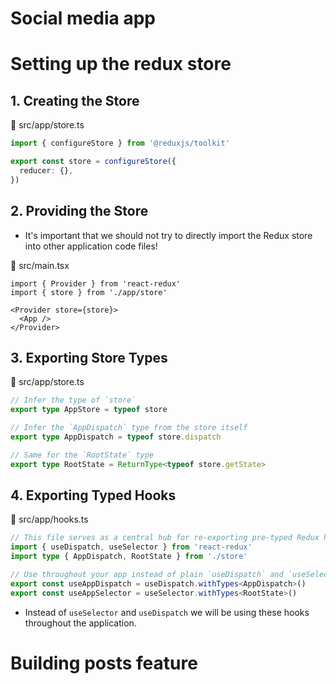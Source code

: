 # Social media app


# Setting up the redux store

## 1. Creating the Store

📁 src/app/store.ts

```ts
import { configureStore } from '@reduxjs/toolkit'

export const store = configureStore({
  reducer: {},
})
```

## 2. Providing the Store

- It's important that we should not try to directly import the Redux store into other application code files!
 
📁 src/main.tsx

```tsx
import { Provider } from 'react-redux'
import { store } from './app/store'

<Provider store={store}>
  <App />
</Provider>
```

## 3. Exporting Store Types

📁 src/app/store.ts

```ts
// Infer the type of `store`
export type AppStore = typeof store

// Infer the `AppDispatch` type from the store itself
export type AppDispatch = typeof store.dispatch

// Same for the `RootState` type
export type RootState = ReturnType<typeof store.getState>

```


## 4. Exporting Typed Hooks

📁 src/app/hooks.ts

```ts
// This file serves as a central hub for re-exporting pre-typed Redux hooks.
import { useDispatch, useSelector } from 'react-redux'
import type { AppDispatch, RootState } from './store'

// Use throughout your app instead of plain `useDispatch` and `useSelector`
export const useAppDispatch = useDispatch.withTypes<AppDispatch>()
export const useAppSelector = useSelector.withTypes<RootState>()
```
- Instead of `useSelector` and `useDispatch` we will be using these hooks throughout the application.


# Building posts feature
